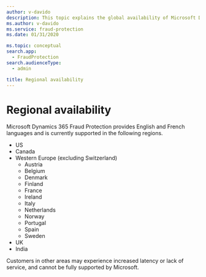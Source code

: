 ```yaml
---
author: v-davido
description: This topic explains the global availability of Microsoft Dynamics 365 Fraud Protection.
ms.author: v-davido
ms.service: fraud-protection
ms.date: 01/31/2020

ms.topic: conceptual
search.app: 
  - FraudProtection
search.audienceType:
  - admin

title: Regional availability
---
```



# Regional availability

Microsoft Dynamics 365 Fraud Protection provides English and French languages and is currently supported in the following regions. 
- US 
- Canada
- Western Europe (excluding Switzerland) 
    - Austria 
    - Belgium 
    - Denmark 
    - Finland 
    - France
    - Ireland 
    - Italy 
    - Netherlands 
    - Norway 
    - Portugal 
    - Spain 
    - Sweden 
- UK 
- India

Customers in other areas may experience increased latency or lack of service, and cannot be fully supported by Microsoft. 
